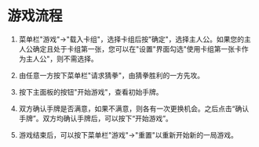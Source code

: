 # 游戏流程

1. 菜单栏"游戏"→"载入卡组"，选择卡组后按"确定"，选择主人公。如果您的主人公确定且处于卡组第一张，您可以在"设置"界面勾选"使用卡组第一张卡作为主人公"，则不需选择。

2. 由任意一方按下菜单栏"请求猜拳"，由猜拳胜利的一方先攻。

3. 按下主面板的按钮"开始游戏"，查看初始手牌。

4. 双方确认手牌是否满意，如果不满意，则各有一次更换机会。之后点击“确认手牌”。双方均确认手牌后，可以按下“开始游戏”。

5. 游戏结束后，可以按下菜单栏"游戏"→"重置"以重新开始新的一局游戏。 
